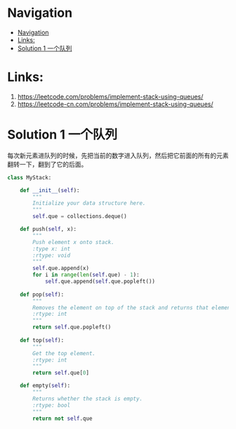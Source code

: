 # Navigation
- [Navigation](#navigation)
- [Links:](#links)
- [Solution 1 一个队列](#solution-1-%e4%b8%80%e4%b8%aa%e9%98%9f%e5%88%97)

# Links:
1. https://leetcode.com/problems/implement-stack-using-queues/
2. https://leetcode-cn.com/problems/implement-stack-using-queues/


# Solution 1 一个队列
每次新元素进队列的时候，先把当前的数字进入队列，然后把它前面的所有的元素翻转一下，翻到了它的后面。
```python
class MyStack:

    def __init__(self):
        """
        Initialize your data structure here.
        """
        self.que = collections.deque()

    def push(self, x):
        """
        Push element x onto stack.
        :type x: int
        :rtype: void
        """
        self.que.append(x)
        for i in range(len(self.que) - 1):
            self.que.append(self.que.popleft())
            
    def pop(self):
        """
        Removes the element on top of the stack and returns that element.
        :rtype: int
        """
        return self.que.popleft()
    
    def top(self):
        """
        Get the top element.
        :rtype: int
        """
        return self.que[0]

    def empty(self):
        """
        Returns whether the stack is empty.
        :rtype: bool
        """
        return not self.que

```
